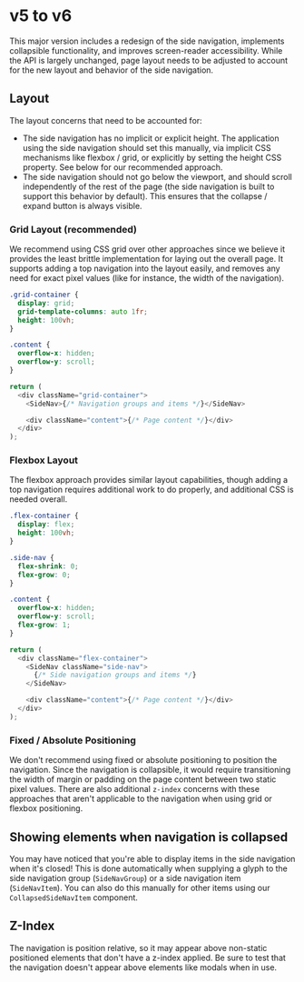 # v5 to v6

This major version includes a redesign of the side navigation, implements collapsible functionality, and improves screen-reader accessibility. While the API is largely unchanged, page layout needs to be adjusted to account for the new layout and behavior of the side navigation.

## Layout

The layout concerns that need to be accounted for:

- The side navigation has no implicit or explicit height. The application using the side navigation should set this manually, via implicit CSS mechanisms like flexbox / grid, or explicitly by setting the height CSS property. See below for our recommended approach.
- The side navigation should not go below the viewport, and should scroll independently of the rest of the page (the side navigation is built to support this behavior by default). This ensures that the collapse / expand button is always visible.

### Grid Layout (recommended)

We recommend using CSS grid over other approaches since we believe it provides the least brittle implementation for laying out the overall page. It supports adding a top navigation into the layout easily, and removes any need for exact pixel values (like for instance, the width of the navigation).

```css
.grid-container {
  display: grid;
  grid-template-columns: auto 1fr;
  height: 100vh;
}

.content {
  overflow-x: hidden;
  overflow-y: scroll;
}
```

```js
return (
  <div className="grid-container">
    <SideNav>{/* Navigation groups and items */}</SideNav>

    <div className="content">{/* Page content */}</div>
  </div>
);
```

### Flexbox Layout

The flexbox approach provides similar layout capabilities, though adding a top navigation requires additional work to do properly, and additional CSS is needed overall.

```css
.flex-container {
  display: flex;
  height: 100vh;
}

.side-nav {
  flex-shrink: 0;
  flex-grow: 0;
}

.content {
  overflow-x: hidden;
  overflow-y: scroll;
  flex-grow: 1;
}
```

```js
return (
  <div className="flex-container">
    <SideNav className="side-nav">
      {/* Side navigation groups and items */}
    </SideNav>

    <div className="content">{/* Page content */}</div>
  </div>
);
```

### Fixed / Absolute Positioning

We don't recommend using fixed or absolute positioning to position the navigation. Since the navigation is collapsible, it would require transitioning the width of margin or padding on the page content between two static pixel values. There are also additional `z-index` concerns with these approaches that aren't applicable to the navigation when using grid or flexbox positioning.

## Showing elements when navigation is collapsed

You may have noticed that you're able to display items in the side navigation when it's closed! This is done automatically when supplying a glyph to the side navigation group (`SideNavGroup`) or a side navigation item (`SideNavItem`). You can also do this manually for other items using our `CollapsedSideNavItem` component.

## Z-Index

The navigation is position relative, so it may appear above non-static positioned elements that don't have a z-index applied. Be sure to test that the navigation doesn't appear above elements like modals when in use.
